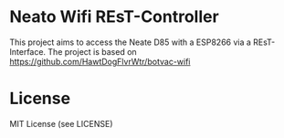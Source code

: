 # Neato Wifi REsT-Controller
This project aims to access the Neate D85 with a ESP8266 via a REsT-Interface. 
The project is based on https://github.com/HawtDogFlvrWtr/botvac-wifi

# License
MIT License (see LICENSE)
